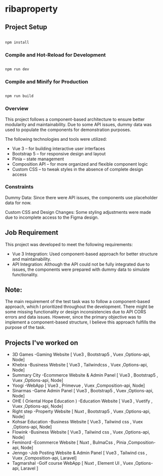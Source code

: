 # ribaproperty

## Project Setup

```sh

npm install

```

### Compile and Hot-Reload for Development

```sh

npm run dev

```

### Compile and Minify for Production

```sh

npm run build

```

### Overview

This project follows a component-based architecture to ensure better modularity and maintainability. Due to some API issues, dummy data was used to populate the components for demonstration purposes.

The following technologies and tools were utilized:

- Vue 3 – for building interactive user interfaces
- Bootstrap 5 – for responsive design and layout
- Pinia – state management
- Composition API – for more organized and flexible component logic
- Custom CSS – to tweak styles in the absence of complete design access

### Constraints

Dummy Data: Since there were API issues, the components use placeholder data for now.

Custom CSS and Design Changes: Some styling adjustments were made due to incomplete access to the Figma design.

## Job Requirement

This project was developed to meet the following requirements:

- Vue 3 Integration: Used component-based approach for better structure and maintainability.
- API Integration: Although the API could not be fully integrated due to issues, the components were prepared with dummy data to simulate functionality.


## Note:
The main requirement of the test task was to follow a component-based approach, which I prioritized throughout the development. There might be some missing functionality or design inconsistencies due to API CORS errors and data issues. However, since the primary objective was to implement a component-based structure, I believe this approach fulfills the purpose of the task.

## Projects I've worked on

- 3D Games -Gaming Website [ Vue3 , Bootstrap5 , Vuex ,Options-api, Node]
- Khebra -Business Website [ Vue3 , Tailwindcss , Vuex ,Options-api, Node]
- Summary City -Ecommerce Website & Admin Panel [ Vue3 , Bootstrap5 , Vuex ,Options-api, Node]
- Yoogi -WebApp [ Vue3 , Primevue , Vuex ,Composition-api, Node]
- Sinarmas -Game Admin Panel [ Vue3 , Bootstrap5 , Vuex ,Options-api, Node]
- OHE ( Oriental Hope Education ) -Education Website [ Vue3 , Vuetify , Vuex ,Options-api, Node]
- Right step -Property Website [ Nuxt , Bootstrap5 , Vuex ,Options-api, Node]
- Kohsar Education -Business Website [ Vue3 , Tailwind css , Vuex ,Options-api, Node]
- Flowink -Business Website [ Vue3 , Tailwind css , Vuex ,Options-api, Node]
- Feminord -Ecommerce Website [ Nuxt , BulmaCss , Pinia ,Composition-api, Node]
- Jenngo -Job Posting Website & Admin Panel [ Vue3 , Tailwind css , Vuex ,Composition-api, Laravel]
- Tagmarshal -Golf course WebApp [ Nuxt , Element UI , Vuex ,Options-api, Laravel ]
